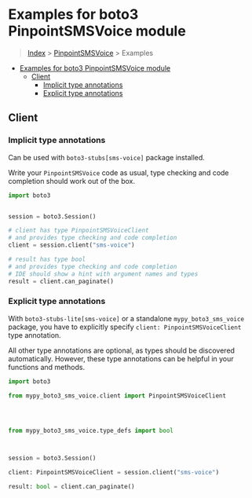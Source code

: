 <a id="examples-for-boto3-pinpointsmsvoice-module"></a>

# Examples for boto3 PinpointSMSVoice module

> [Index](../README.md) > [PinpointSMSVoice](./README.md) > Examples

- [Examples for boto3 PinpointSMSVoice module](#examples-for-boto3-pinpointsmsvoice-module)
  - [Client](#client)
    - [Implicit type annotations](#implicit-type-annotations)
    - [Explicit type annotations](#explicit-type-annotations)

<a id="client"></a>

## Client

<a id="implicit-type-annotations"></a>

### Implicit type annotations

Can be used with `boto3-stubs[sms-voice]` package installed.

Write your `PinpointSMSVoice` code as usual, type checking and code completion
should work out of the box.

```python
import boto3


session = boto3.Session()

# client has type PinpointSMSVoiceClient
# and provides type checking and code completion
client = session.client("sms-voice")

# result has type bool
# and provides type checking and code completion
# IDE should show a hint with argument names and types
result = client.can_paginate()
```

<a id="explicit-type-annotations"></a>

### Explicit type annotations

With `boto3-stubs-lite[sms-voice]` or a standalone `mypy_boto3_sms_voice`
package, you have to explicitly specify `client: PinpointSMSVoiceClient` type
annotation.

All other type annotations are optional, as types should be discovered
automatically. However, these type annotations can be helpful in your functions
and methods.

```python
import boto3

from mypy_boto3_sms_voice.client import PinpointSMSVoiceClient




from mypy_boto3_sms_voice.type_defs import bool



session = boto3.Session()

client: PinpointSMSVoiceClient = session.client("sms-voice")

result: bool = client.can_paginate()
```
